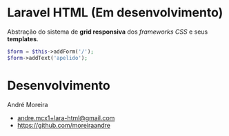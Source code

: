 # Laravel HTML (Em desenvolvimento)
Abstração do sistema de **grid responsiva** dos _frameworks CSS_ e seus **templates**.

```php
$form = $this->addForm('/');
$form->addText('apelido');
```

# Desenvolvimento
André Moreira 
  * andre.mcx1+lara-html@gmail.com
  * https://github.com/moreiraandre
